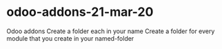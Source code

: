 # odoo-addons-21-mar-20
Odoo addons
Create a folder each in your name 
Create a folder for every module that you create in your named-folder
